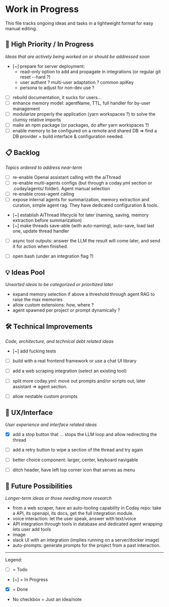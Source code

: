 # Work in Progress

This file tracks ongoing ideas and tasks in a lightweight format for easy manual editing.

## 🚀 High Priority / In Progress
*Ideas that are actively being worked on or should be addressed soon*

- [~] prepare for server deployment:
  - read-only option to add and propagate in integrations (or regular git reset --hard ?)
  - user authent ? multi-user adaptation ? common apiKey
  - persona to adjust for non-dev use ?
- [ ] rebuild documentation, it sucks for users...
- [ ] enhance memory model: agentName, TTL, full handler for by-user management
- [ ] modularize properly the application (yarn workspaces ?) to solve the clumsy relative imports
- [ ] make an npm package (or packages, do after yarn workspaces ?)
- [ ] enable memory to be configured on a remote and shared DB => find a DB provider + build interface & configuration
  needed.

## 📋 Backlog

*Topics ordered to address near-term*

- [ ] re-enable Openai assistant calling with the aiThread
- [ ] re-enable multi-agents configs (but through a coday.yml section or .coday/agents/ folder). Agent manual selection
- [ ] re-enable cross-agent calling
- [ ] expose internal agents for summarization, memory extraction and curation, simple agent rag. They have dedicated
  configuration & tools.
- [~] establish AiThread lifecycle for later (naming, saving, memory extraction before summarization)
- [~] make threads save-able (with auto-naming), auto-save, load last one, update thread handler
- [ ] async tool outputs: answer the LLM the result will come later, and send it for action when finished.
- [ ] open bash (under an integration flag ?)


## 💡 Ideas Pool
*Unsorted ideas to be categorized or prioritized later*

- expand memory selection if above a threshold through agent RAG to raise the max memories
- allow custom extensions: how, where ?
- agent spawned per project or prompt dynamically ?


## 🛠️ Technical Improvements
*Code, architecture, and technical debt related ideas*

- [~] add fucking tests
- [ ] build with a real frontend framework or use a chat UI library
- [ ] add a web scraping integration (select an existing tool)
- [ ] split more coday.yml: move out prompts and/or scripts out, later assistant => agent section.
- [ ] allow nestable custom prompts
 

## 🎨 UX/Interface
*User experience and interface related ideas*

- [x] add a stop button that ... stops the LLM loop and allow redirecting the thread
- [ ] add a retry button to wipe a section of the thread and try again
- [ ] better choice component: larger, center, keyboard navigable
- [ ] ditch header, have left top corner icon that serves as menu


## 🔮 Future Possibilities
*Longer-term ideas or those needing more research*

- from a web scraper, have an auto-tooling capability in Coday repo: take a API, its openapi, its docs, get the full integration module.
- voice interaction: let the user speak, answer with text/voice
- API integration through tools in database and dedicated agent wrapping: lets user add tools
- image
- slack UI with an integration (implies running on a server/docker image)
- auto-prompts: generate prompts for the project from a past interaction.


---
Legend:
- [ ] = Todo
- [~] = In Progress
- [x] = Done
- No checkbox = Just an idea/note